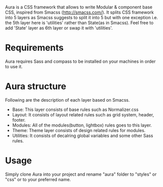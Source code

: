Aura is a CSS framework that allows to write Modular & component base CSS, inspired from Smacss (http://smacss.com/). It splits CSS framework into 5 layers as Smacss suggests to split it into 5 but with one exception i.e. the 5th layer here is 'utilities' rather than State(as in Smacss). Feel free to add 'State' layer as 6th layer or swap it with 'utilities'.
<h1>Requirements</h1>
Aura requires Sass and compass to be installed on your machines in order to use it.
<h1>Aura structure</h1>
Following are the description of each layer based on Smacss.
<ul>
    <li>Base: This layer consists of base rules such as Normalizer.css</li>
    <li>Layout: It consists of layout related rules such as grid system, header, footer.</li>
    <li>Modules: All of the modules(button, lightbox) rules goes to this layer.</li>
    <li>Theme: Theme layer consists of design related rules for modules.</li>
    <li>Utilities: It consists of decalring global variables and some other Sass rules.</li>
</ul>

<h1>Usage</h1>
Simply clone Aura into your project and rename "aura" folder to "styles" or "css" or to your preferred name.

